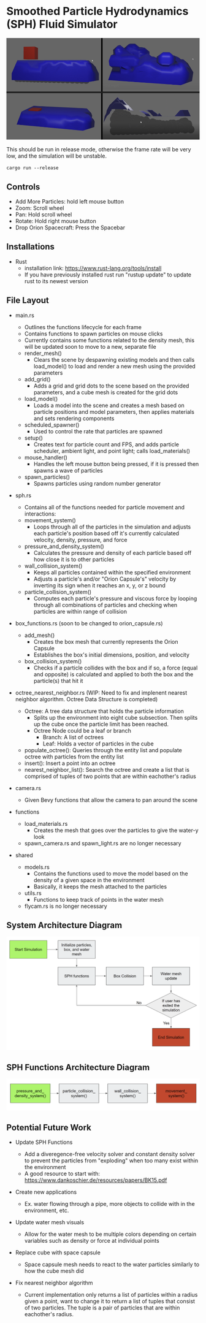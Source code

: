 # Smoothed Particle Hydrodynamics (SPH) Fluid Simulator

![Alt text](SPH_images.png)

This should be run in release mode, otherwise the frame rate will be very low, and the simulation will be unstable. 
```
cargo run --release
```
## Controls
* Add More Particles: hold left mouse button
* Zoom: Scroll wheel
* Pan: Hold scroll wheel
* Rotate: Hold right mouse button
* Drop Orion Spacecraft: Press the Spacebar
 
## Installations
* Rust
    * installation link: https://www.rust-lang.org/tools/install
    * If you have previously installed rust run "rustup update" to update rust to its newest version

## File Layout
* main.rs
    * Outlines the functions lifecycle for each frame
    * Contains functions to spawn particles on mouse clicks
    * Currently contains some functions related to the density mesh, this will be updated soon to move to a new, separate file
    * render_mesh()
        * Clears the scene by despawning existing models and then calls load_model() to load and render a new mesh using the provided parameters
    * add_grid()
        * Adds a grid and grid dots to the scene based on the provided parameters, and a cube mesh is created for the grid dots
    * load_model()
        * Loads a model into the scene and creates a mesh based on particle positions and model parameters, then applies materials and sets rendering components
    * scheduled_spawner()
        * Used to control the rate that particles are spawned
    * setup()
        *  Creates text for particle count and FPS, and adds particle scheduler, ambient light, and point light; calls load_materials()
    * mouse_handler()
        * Handles the left mouse button being pressed, if it is pressed then spawns a wave of particles
    * spawn_particles()
        * Spawns particles using random number generator

* sph.rs
    * Contains all of the functions needed for particle movement and interactions:
    * movement_system()
        * Loops through all of the particles in the simulation and adjusts each particle's position based off it's currently calculated velocity, density, pressure, and force
    * pressure_and_density_system()
        * Calculates the pressure and density of each particle based off how close it is to other particles
    * wall_collision_system()
        * Keeps all particles contained within the specified environment
        * Adjusts a particle's and/or "Orion Capsule's" velocity by inverting its sign when it reaches an x, y, or z bound
    * particle_collision_system()
        * Computes each particle's pressure and viscous force by looping through all combinations of particles and checking when particles are within range of collision

* box_functions.rs (soon to be changed to orion_capsule.rs)
    * add_mesh()
        * Creates the box mesh that currently represents the Orion Capsule
        * Establishes the box's initial dimensions, position, and velocity
    * box_collision_system()
        * Checks if a particle collides with the box and if so, a force (equal and opposite) is calculated and applied to both the box and the particle(s) that hit it

* octree_nearest_neighbor.rs (WIP: Need to fix and implenent nearest neighbor algorithm. Octree Data Structure is completed)
    * Octree: A tree data structure that holds the particle information
        * Splits up the environment into eight cube subsection. Then splits up the cube once the particle limit has been reached.
        * Octree Node could be a leaf or branch
            * Branch: A list of octrees
            * Leaf: Holds a vector of particles in the cube
    * populate_octree(): Queries through the entity list and populate octree with particles from the entity list
    * insert(): Insert a point into an octree
    * nearest_neighbor_list(): Search the octree and create a list that is comprised of tuples of two points that are within eachother's radius

* camera.rs
    * Given Bevy functions that allow the camera to pan around the scene

* functions
    * load_materials.rs
        * Creates the mesh that goes over the particles to give the water-y look
    * spawn_camera.rs and spawn_light.rs are no longer necessary

* shared
    * models.rs
        * Contains the functions used to move the model based on the density of a given space in the environment
        * Basically, it keeps the mesh attached to the particles
    * utils.rs
        * Functions to keep track of points in the water mesh
    * flycam.rs is no longer necessary

## System Architecture Diagram
![Alt text](system_architecture_image.png)

## SPH Functions Architecture Diagram
![Alt text](sph_functions_diagram.png)

## Potential Future Work
* Update SPH Functions
    * Add a diveregence-free velocity solver and constant density solver to prevent the particles from "exploding" when too many exist within the environment
    * A good resource to start with: https://www.dankoschier.de/resources/papers/BK15.pdf
    
* Create new applications
    * Ex. water flowing through a pipe, more objects to collide with in the environment, etc.

* Update water mesh visuals
    * Allow for the water mesh to be multiple colors depending on certain variables such as density or force at individual points
* Replace cube with space capsule
    * Space capsule mesh needs to react to the water particles similarly to how the cube mesh did
* Fix nearest neighbor algorithm
    * Current implementation only returns a list of particles within a radius given a point, want to change it to return a list of tuples that consist of two particles. The tuple is a pair of particles that are within eachother's radius.
